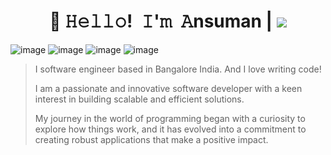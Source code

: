 <!-- Title -->
<h1 align="center" title="...and I'm happy to see you here :)">👋 𝙷𝚎𝚕𝚕𝚘! 𝙸'𝚖 𝙰nsuman | <a href="https://www.linkedin.com/in/ansuman-das-tech/" title="LinkedIn - Ansuman Das"><img src="https://img.shields.io/badge/-Ansuman_Das-0072b1?style=flat&logo=Linkedin&logoColor=white" /></a></h1>

![image](https://img.shields.io/badge/Java-766DB2?&style=for-the-badge&logo=kotlin&logoColor=white)
![image](https://img.shields.io/badge/Kotlin-3DDC84?&style=for-the-badge&logo=kotlin&logoColor=white)
![image](https://img.shields.io/badge/Node.js-4B8BBE?&style=for-the-badge&logo=kotlin&logoColor=white)
![image](https://img.shields.io/badge/React.js-02569B?&style=for-the-badge&logo=kotlin&logoColor=white)

<!-- Socials -->
<!--
<p align="center">
   <kbd>
  <a href="https://www.linkedin.com/in/ansuman-das-tech/" title="LinkedIn - Ansuman Das"><img src="https://img.shields.io/badge/-Ansuman_Das-0072b1?style=flat&logo=Linkedin&logoColor=white" /></a>
  </kbd>
</p>
 -->

<blockquote>

I software engineer based in Bangalore India. And I love writing code!
  
I am a passionate and innovative software developer with a keen interest in building scalable and efficient solutions. 

My journey in the world of programming began with a curiosity to explore how things work, and it has evolved into a commitment to creating robust applications that make a positive impact.

</blockquote>
<!--
**ansumandas441/ansumandas441** is a ✨ _special_ ✨ repository because its `README.md` (this file) appears on your GitHub profile.

Here are some ideas to get you started:

- 🔭 I’m currently working on ...
- 🌱 I’m currently learning ...
- 👯 I’m looking to collaborate on ...
- 🤔 I’m looking for help with ...
- 💬 Ask me about ...
- 📫 How to reach me: ...
- 😄 Pronouns: ...
- ⚡ Fun fact: ...
-->
